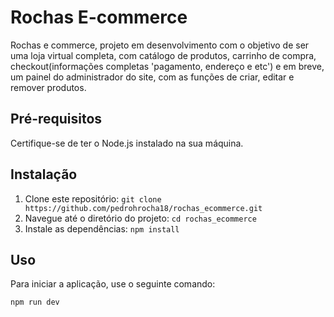 # Rochas E-commerce

Rochas e commerce, projeto em desenvolvimento com o objetivo de ser uma loja virtual completa, com catálogo de produtos, carrinho de compra, checkout(informações completas 'pagamento, endereço e etc') e em breve, um painel do administrador do site, com as funções de criar, editar e remover produtos.

## Pré-requisitos

Certifique-se de ter o Node.js instalado na sua máquina.

## Instalação

1. Clone este repositório: `git clone https://github.com/pedrohrocha18/rochas_ecommerce.git`
2. Navegue até o diretório do projeto: `cd rochas_ecommerce`
3. Instale as dependências: `npm install`

## Uso

Para iniciar a aplicação, use o seguinte comando:

```bash
npm run dev